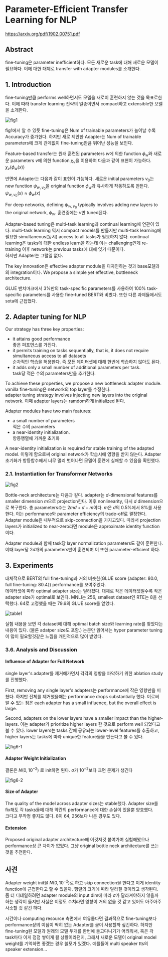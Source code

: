 # Parameter-Efficient Transfer Learning for NLP

<https://arxiv.org/pdf/1902.00751.pdf>

## Abstract

fine-tuning은 parameter inefficient하다. 모든 새로운 task에 대해 새로운 모델이 필요하다. 이에 대한 대체로 transfer with adapter modules를 소개한다.

## 1. Introduction

fine-tuning만큼 performs well하면서도 모델을 새로이 훈련하지 않는 것을 목표로한다. 이에 따라 transfer learning 전략의 일종이면서 compact하고 extensible한 모델을 소개한다.

![fig1](./fig1.png)

fig1에서 알 수 있듯 fine-tuning은 Num of trainable parameters가 늘어날 수록 Accuracy가 증가한다. 하지만 새로 제안한 Adapter는 Num of trainable parameters에 크게 관계없이 fine-tuning만큼 뛰어난 성능을 보인다.

Feature-based transfer는 원래 훈련된 parameters $w$에 의한 function $\phi_w$와 새로운 parameters $v$에 의한 function $\chi_v$을 이용하여 다음과 같이 표현이 가능하다.  
$\chi_v(\phi_w(x))$

반면에 Adapter는 다음과 같이 표현이 가능하다. 새로운 initial parameters $v_0$는 new function $\psi_{w, v_0}$을 original function $\phi_w$과 유사하게 작동하도록 만든다.  
$\psi_{w, v_0}(x) \approx \phi_w(x)$

For deep networks, defining $\psi_{w, v_0}$ typically involves adding new layers to the original network, $\phi_w$. 훈련중에는 $v$만 tuned된다.

Adapter-based tuning은 multi-task learning과 continual learning에 연관이 있다. multi-task learning 역시 compact models를 만들지만 multi-task learning에 필요한 simultaneous(동시) access to all tasks가 필요하지 않다. continual learning은 tasks에 대한 endless learn을 하는데 이는 challenging인게 re-training 이후 network는 previous tasks에 대해 잊기 때문이다.  
하지만 Adapter는 그럴일 없다.

The key innovation은 effective adapter module을 디자인하는 것과 base모델과의 integration이다. We propose a simple yet effective, bottleneck architecture.

GLUE 밴치마크에서 3%만의 task-specific parameters를 사용하여 100% task-specific parameters를 사용한 fine-tuned BERT와 비볐다. 또한 다른 과제들에서도 sota에 근접했다.

## 2. Adapter tuning for NLP

Our strategy has three key properties:  
- it attains good performance  
  좋은 퍼포먼스를 가진다.
- it permits training on tasks sequentially, that is, it does not require simultaneous access to all datasets  
  순차적인 학습을 허용한다. 즉 모든 데이터셋에 대해 한번에 학습하지 않아도 된다.
- it adds only a small number of additional parameters per task.  
  task당 적은 수의 parameters만을 추가한다.

To achieve these properties, we propose a new bottleneck adapter module.  
vanilla fine-tuning은 network의 top layer를 수정한다.  
adapter tuning strategy involves injecting new layers into the original network. 이때 adapter layers는 ramdom하게 initialized 된다.

Adapter modules have two main features:  
- a small number of parameters  
  적은 수의 parameters
- a near-identity initialization.  
  항등행렬에 가까운 초기화

A near-identity initialization is required for stable training of the adapted model. 이렇게 함으로써 original network가 학습시에 영향을 받지 않는다. Adapter 초기화가 항등함수에서 너무 멀리 벗어나면 모델이 훈련에 실패할 수 있음을 확인했다.

### 2.1. Instantiation for Transformer Networks

![fig2](./fig2.png)

Bottle-neck architecture는 다음과 같다. adapter는 $d$-dimensional features를 smaller dimension $m$으로 projection한다. 이후 nonlinearity, 다시 $d$ dimension으로 복구한다. 총 parameters수는 $2md + d + m$이다. $m$은 $d$의 0.5%에서 8%를 사용한다. 이는 performance와 parameter efficiency의 trade-off로 결정한다. Adapter module은 내부적으로 skip-connection을 가지고있다. 따라서 projection layers가 initialized to near-zero라면 module은 approximate identity function이다.

Adapter module과 함께 task당 layer normalization parameters도 같이 훈련한다. 이때 layer당 $2d$개의 parameters만이 훈련되며 이 또한 parameter-efficient 하다.

## 3. Experiments

대체적으로 BERT의 full fine-tuning과 거의 비슷한(GLUE score {adapter: 80.0, full fine-tuning: 80.4}) performance를 보여주었다.  
데이터셋에 따라 optimal adapter size는 달라졌다. 대체로 작은 데이터셋일수록 작은 adapter size가 optimal로 보인다.
MNLI는 256, smallest dataset인 RTE는 8을 선택했다.
64로 고정했을 때는 79.6의 GLUE score를 얻었다.

![table1](./table1.png)

실험 내용을 보면 각 dataset에 대해 optimal batch size와 learning rate를 찾았다는 내용이 있다. (물론 adatper size도 포함.)
논문만 읽어서는 hyper parameter tuning이 많이 필요할것같은 느낌을 개인적으로 많이 받았다.

### 3.6. Analysis and Discussion

#### Influence of Adapter for Full Network

single layer's adapter를 제거해가면서 각각의 영향을 파악하기 위한 ablation study를 진행했다.

First, removing any single layer's adapters는 performance에 작은 영향만을 미쳤다.
하지만 전체를 제거했을때는 performance drops substantially 했다. 이로써 알 수 있는 점은 each adapter has a small influence, but the overall effect is large.

Second, adapters on the lower layers have a smaller impact than the higher-layers.
이는 adapter가 prioritize higher layers 한 것으로 perform well 되었다고 볼 수 있다.
lower layers는 tasks 간에 공유되는 lower-level features를 추출하고, higher layers는 tasks에 따라 unique한 feature들을 만든다고 볼 수 있다.

![fig6-1](./fig6-1.png)

#### Adapter Weight Initialization

결론은 $N(0, 10^{-2})$ 로 init하면 된다. $\sigma$가 $10^{-2}$보다 크면 문제가 생긴다

![fig6-2](./fig6-2.png)

#### Size of Adapter

The quality of the model across adapter sizes는 stable했다. Adapter size를 fix해도 각 tasks들에 대해 약간의 performance에 대한 손실이 있을뿐 양호했다.  
크다고 무작정 좋지도 않다. 8이 64, 256보다 나은 경우도 있다.

#### Extension

Proposed original adapter architecture에 이것저것 붙여가며 실험해봤으나 performance상 큰 차이가 없었다. 그냥 original bottle neck architecture를 쓰는 것을 추천한다.

## 사견

Adapter weight init을 $N(0, 10^{-2})$로 하고 skip connection을 한다고 이게 identity function에 근접한다고 할 수 있을까. 행렬의 크기에 따라 달라질 것이라고 생각된다. 좀 더 디테일하려면 adapter module의 input dim에 따라 $\sigma$가 달라져야하지 않을까 하는 생각이 들지만 사실은 이정도 수치라면 영향이 거의 없을 것 같고 있어도 아주아주 사소할 것 같긴 하다.

시간이나 computing resource 측면에서 여유롭다면 결과적으로 fine-tuning보다 performance상의 이점이 딱히 없는 Adapter를 굳이 사용할까 싶긴하다. 하지만 fine-tuning된 모델과 원래의 모델 두개를 한번에 들고다니기가 어려워서, 혹은 각 task마다 이게 점점 쌓이게 될 상황이라던지, 그래서 새로운 모델이 original model weight를 기억하면 좋겠는 경우 쓸모가 있겠다. 예를들어 multi speaker tts의 speaker extension...

